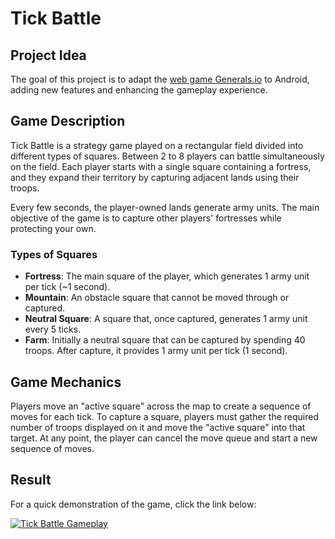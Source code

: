 # Tick Battle

## Project Idea
The goal of this project is to adapt the [web game Generals.io](www.generals.io) to Android, adding new features and enhancing the gameplay experience.

## Game Description
Tick Battle is a strategy game played on a rectangular field divided into different types of squares. Between 2 to 8 players can battle simultaneously on the field. Each player starts with a single square containing a fortress, and they expand their territory by capturing adjacent lands using their troops.

Every few seconds, the player-owned lands generate army units. The main objective of the game is to capture other players' fortresses while protecting your own.

### Types of Squares
- **Fortress**: The main square of the player, which generates 1 army unit per tick (~1 second).
- **Mountain**: An obstacle square that cannot be moved through or captured.
- **Neutral Square**: A square that, once captured, generates 1 army unit every 5 ticks.
- **Farm**: Initially a neutral square that can be captured by spending 40 troops. After capture, it provides 1 army unit per tick (1 second).

## Game Mechanics
Players move an "active square" across the map to create a sequence of moves for each tick. To capture a square, players must gather the required number of troops displayed on it and move the "active square" into that target. At any point, the player can cancel the move queue and start a new sequence of moves.

## Result
For a quick demonstration of the game, click the link below:

[![Tick Battle Gameplay](https://img.youtube.com/vi/d0uize6Gyo4/0.jpg)](https://www.youtube.com/watch?v=d0uize6Gyo4)

